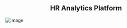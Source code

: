 <h2 align="center">HR Analytics Platform</h2>

![image](https://github.com/coderkol95/hr_analytics/assets/124420761/7ce6586f-70b3-439c-9d40-b8ee0d0d4216)
